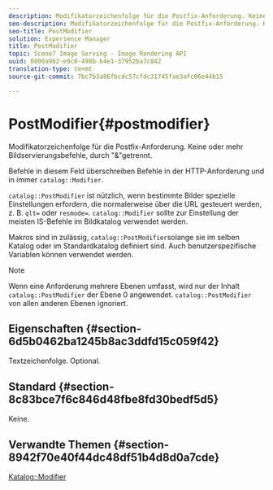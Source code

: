```yaml
---
description: Modifikatorzeichenfolge für die Postfix-Anforderung. Keine oder mehr Bildservierungsbefehle, durch "&"getrennt.
seo-description: Modifikatorzeichenfolge für die Postfix-Anforderung. Keine oder mehr Bildservierungsbefehle, durch "&"getrennt.
seo-title: PostModifier
solution: Experience Manager
title: PostModifier
topic: Scene7 Image Serving - Image Rendering API
uuid: 8800a9b2-e9c0-498b-b4e1-37952ba7c842
translation-type: tm+mt
source-git-commit: 7bc7b3a86fbcdc57cfdc31745fae3afc06e44b15

---
```



# PostModifier{#postmodifier}

Modifikatorzeichenfolge für die Postfix-Anforderung. Keine oder mehr Bildservierungsbefehle, durch &quot;&amp;&quot;getrennt.

Befehle in diesem Feld überschreiben Befehle in der HTTP-Anforderung und in immer `catalog::Modifier`.

`catalog::PostModifier` ist nützlich, wenn bestimmte Bilder spezielle Einstellungen erfordern, die normalerweise über die URL gesteuert werden, z. B. `qlt=` oder `resmode=`. `catalog::Modifier` sollte zur Einstellung der meisten IS-Befehle im Bildkatalog verwendet werden.

Makros sind in zulässig, `catalog::PostModifier`solange sie im selben Katalog oder im Standardkatalog definiert sind. Auch benutzerspezifische Variablen können verwendet werden.

>[!NOTE]
>
>Wenn eine Anforderung mehrere Ebenen umfasst, wird nur der Inhalt `catalog::PostModifier` der Ebene 0 angewendet. `catalog::PostModifier` von allen anderen Ebenen ignoriert.

## Eigenschaften {#section-6d5b0462ba1245b8ac3ddfd15c059f42}

Textzeichenfolge. Optional.

## Standard {#section-8c83bce7f6c846d48fbe8fd30bedf5d5}

Keine.

## Verwandte Themen {#section-8942f70e40f44dc48df51b4d8d0a7cde}

[Katalog::Modifier](../../../../../../is-api/image-catalog/image-serving-api-ref/c-image-catalog-reference/c-image-svg-data-reference/c-image-data-reference/r-modifier-cat.md#reference-d2c6884b3a2248fab81a112d27969834)
